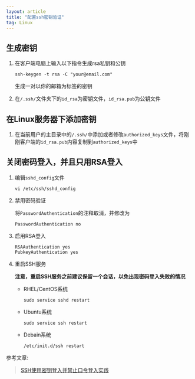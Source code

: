 ```yaml
---
layout: article
title: "配置ssh密钥验证"
tag: Linux
---
```


## 生成密钥

1. 在客户端电脑上输入以下指令生成rsa私钥和公钥

   `ssh-keygen -t rsa -C "your@email.com"`

   生成一对以你的邮箱为标签的密钥

2. 在`/.ssh/`文件夹下的`id_rsa`为密钥文件，`id_rsa.pub`为公钥文件

## 在Linux服务器下添加密钥

1. 在当前用户的主目录中的`/.ssh/`中添加或者修改`authorized_keys`文件，将刚刚客户端的`id_rsa.pub`内容复制到`authorized_keys`中

## 关闭密码登入，并且只用RSA登入

1. 编辑`sshd_config`文件

   `vi /etc/ssh/sshd_config`

2. 禁用密码验证

   将`PasswordAuthentication`的注释取消，并修改为

   `PasswordAuthentication no`

3. 启用RSA登入

   ```shell
   RSAAuthentication yes
   PubkeyAuthentication yes
   ```

4. 重启SSH服务

   ​    **注意，重启SSH服务之前建议保留一个会话，以免出现密码登入失败的情况**

   * RHEL/CentOS系统

     `sudo service sshd restart`

   * Ubuntu系统

     `sudo service ssh restart`

   * Debain系统

     `/etc/init.d/ssh restart`

参考文章:

> [SSH使用密钥登入并禁止口令登入实践](https://www.linuxidc.com/Linux/2015-07/119608.htm)
